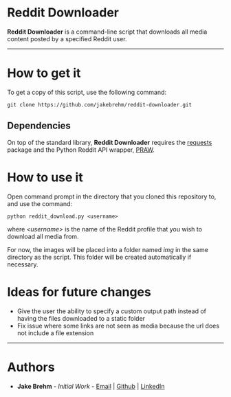 # Reddit Downloader

**Reddit Downloader** is a command-line script that downloads all media content posted by a specified Reddit user.

---

# How to get it

To get a copy of this script, use the following command:
```
git clone https://github.com/jakebrehm/reddit-downloader.git
```

## Dependencies

On top of the standard library, **Reddit Downloader** requires the [requests](https://github.com/psf/requests) package and the Python Reddit API wrapper, [PRAW](https://github.com/praw-dev/praw).

# How to use it

Open command prompt in the directory that you cloned this repository to, and use the command:
```
python reddit_download.py <username>
```
where *\<username>* is the name of the Reddit profile that you wish to download all media from.

For now, the images will be placed into a folder named *img* in the same directory as the script. This folder will be created automatically if necessary.

# Ideas for future changes
- Give the user the ability to specify a custom output path instead of having the files downloaded to a static folder
- Fix issue where some links are not seen as media because the url does not include a file extension

---

# Authors
- **Jake Brehm** - *Initial Work* - [Email](mailto:jbrehm@tactair.com) | [Github](http://github.com/jakebrehm) | [LinkedIn](http://linkedin.com/in/jacobbrehm)